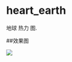 # heart_earth
地球 热力 图.

##效果图

![](http://xuwenzhi.com/wp-content/uploads/2016/02/54C1A5BA-E17A-43E4-917E-4F9A3D11DC0C.jpg)